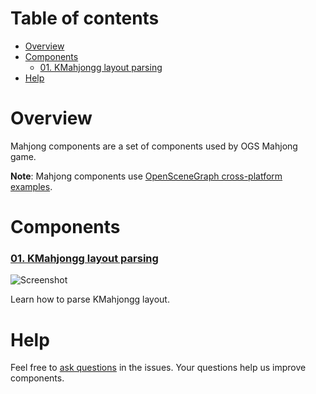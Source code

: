 # Table of contents

* [Overview](#overview)
* [Components](#components)
    * [01. KMahjongg layout parsing](#co01)
* [Help](#help)

<a name="overview"/>

# Overview

Mahjong components are a set of components used by OGS Mahjong game.

**Note**: Mahjong components use [OpenSceneGraph cross-platform examples][osgcpe].

<a name="components"/>

# Components

<a name="co01"/>

### [01. KMahjongg layout parsing][co01]

  ![Screenshot][co01-screenshot]

  Learn how to parse KMahjongg layout.

<a name="help"/>

Help
====

Feel free to [ask questions][issues] in the issues. Your questions help us
improve components.

[osgcpe]: https://github.com/OGStudio/openscenegraph-cross-platform-examples
[issues]: https://github.com/OGStudio/mahjong-components/issues

[co01]: 01.KMahjonggLayout
[co01-screenshot]: 01.KMahjonggLayout/shot.png

